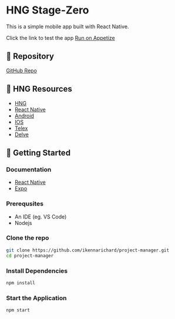 # HNG Stage-Zero

This is a simple mobile app built with React Native.

Click the link to test the app [Run on Appetize](https://appetize.io/app/b_gaolpxlc3jvwzh7eekznt7uhzq?device=pixel7&osVersion=13.0)

## 📂 Repository

[GitHub Repo](https://github.com/ikennarichard/project-manager)

## 🔗 HNG Resources

- [HNG](https://hng.tech)
- [React Native](https://hng.tech/hire/react-native-developers)
- [Android](https://hng.tech/hire/android-developers)
- [IOS](https://hng.tech/hire/ios-developers)
- [Telex](https://telex.im)
- [Delve](https://delve.fun)

## 🚀 Getting Started

### Documentation

- [React Native](https://reactnative.dev)
- [Expo](https://docs.expo.dev/build/introduction/)

### Prerequsites

- An IDE (eg. VS Code)
- Nodejs

### Clone the repo

```sh
git clone https://github.com/ikennarichard/project-manager.git
cd project-manager
```

### Install Dependencies

```sh
npm install
```

### Start the Application

```sh
npm start
```

